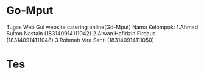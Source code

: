 # Go-Mput
Tugas Web Gui website catering online(Go-Mput)
Nama Kelompok:
1.Ahmad Sulton Nastain   (183140914111042)
2.Alwan Hafidzin Firdaus (183140914111048)
3.Rohmah Vira Santi      (183140914111050)
<h1>Tes</h1>
